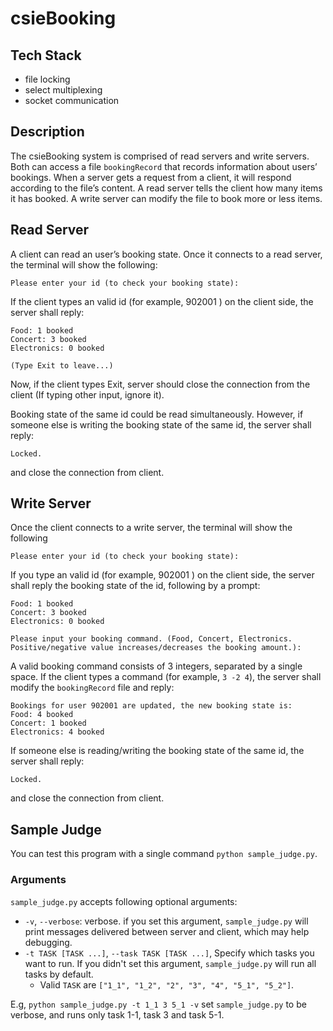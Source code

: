 # csieBooking

## Tech Stack

+ file locking
+ select multiplexing
+ socket communication

## Description

The csieBooking system is comprised of read servers and write servers.
Both can access a file `bookingRecord` that records information about users’ bookings.
When a server gets a request from a client, it will respond according to the file’s content.
A read server tells the client how many items it has booked.
A write server can modify the file to book more or less items.

## Read Server

A client can read an user’s booking state.
Once it connects to a read server, the terminal will show the following:

```
Please enter your id (to check your booking state):
```

If the client types an valid id (for example, 902001 ) on the client side, the server shall reply:

```
Food: 1 booked
Concert: 3 booked
Electronics: 0 booked

(Type Exit to leave...)
```

Now, if the client types Exit, server should close the connection from the client
(If typing other input, ignore it).

Booking state of the same id could be read simultaneously.
However, if someone else is writing the booking state of the same id, the server shall reply:

```
Locked.
```

and close the connection from client.

## Write Server

Once the client connects to a write server, the terminal will show the following

```
Please enter your id (to check your booking state):
```

If you type an valid id (for example, 902001 ) on the client side,
the server shall reply the booking state of the id, following by a prompt:

```
Food: 1 booked
Concert: 3 booked
Electronics: 0 booked

Please input your booking command. (Food, Concert, Electronics. Positive/negative value increases/decreases the booking amount.):
```

A valid booking command consists of 3 integers, separated by a single space.
If the client types a command (for example, `3 -2 4`),
the server shall modify the `bookingRecord` file and reply:

```
Bookings for user 902001 are updated, the new booking state is:
Food: 4 booked
Concert: 1 booked
Electronics: 4 booked
```

If someone else is reading/writing the booking state of the same id, the server shall reply:

```
Locked.
```

and close the connection from client.

## Sample Judge

You can test this program with a single command `python sample_judge.py`.

### Arguments

`sample_judge.py` accepts following optional arguments:

+ `-v`, `--verbose`: verbose. if you set this argument, `sample_judge.py` will print messages delivered between server and client, which may help debugging.
+ `-t TASK [TASK ...]`, `--task TASK [TASK ...]`, Specify which tasks you want to run. If you didn't set this argument, `sample_judge.py` will run all tasks by default.
  + Valid `TASK` are `["1_1", "1_2", "2", "3", "4", "5_1", "5_2"]`.

E.g, `python sample_judge.py -t 1_1 3 5_1 -v` set `sample_judge.py` to be verbose, and runs only task 1-1, task 3 and task 5-1.